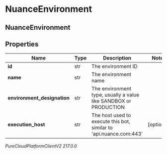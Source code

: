 # NuanceEnvironment

## NuanceEnvironment

## Properties

|Name | Type | Description | Notes|
|------------ | ------------- | ------------- | -------------|
| **id** | str | The environment ID | |
| **name** | str | The environment name | |
| **environment_designation** | str | The environment type, usually a value like SANDBOX or PRODUCTION | |
| **execution_host** | str | The host used to execute this bot, similar to &#39;api.nuance.com:443&#39; | [optional] |



_PureCloudPlatformClientV2 217.0.0_
